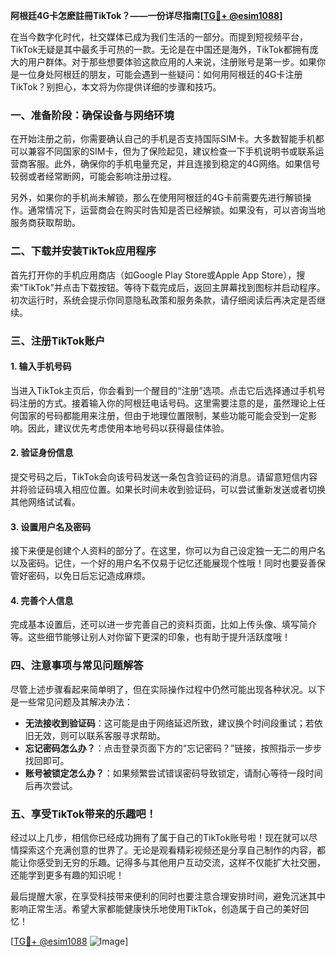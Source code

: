 **阿根廷4G卡怎麽註冊TikTok？——一份详尽指南[[TG💪+ @esim1088](https://t.me/s/esim1088)]**

在当今数字化时代，社交媒体已成为我们生活的一部分。而提到短视频平台，TikTok无疑是其中最炙手可热的一款。无论是在中国还是海外，TikTok都拥有庞大的用户群体。对于那些想要体验这款应用的人来说，注册账号是第一步。如果你是一位身处阿根廷的朋友，可能会遇到一些疑问：如何用阿根廷的4G卡注册TikTok？别担心，本文将为你提供详细的步骤和技巧。

### 一、准备阶段：确保设备与网络环境

在开始注册之前，你需要确认自己的手机是否支持国际SIM卡。大多数智能手机都可以兼容不同国家的SIM卡，但为了保险起见，建议检查一下手机说明书或联系运营商客服。此外，确保你的手机电量充足，并且连接到稳定的4G网络。如果信号较弱或者经常断网，可能会影响注册过程。

另外，如果你的手机尚未解锁，那么在使用阿根廷的4G卡前需要先进行解锁操作。通常情况下，运营商会在购买时告知是否已经解锁。如果没有，可以咨询当地服务商获取帮助。

### 二、下载并安装TikTok应用程序

首先打开你的手机应用商店（如Google Play Store或Apple App Store），搜索“TikTok”并点击下载按钮。等待下载完成后，返回主屏幕找到图标并启动程序。初次运行时，系统会提示你同意隐私政策和服务条款，请仔细阅读后再决定是否继续。

### 三、注册TikTok账户

#### 1. 输入手机号码

当进入TikTok主页后，你会看到一个醒目的“注册”选项。点击它后选择通过手机号码注册的方式。接着输入你的阿根廷电话号码。这里需要注意的是，虽然理论上任何国家的号码都能用来注册，但由于地理位置限制，某些功能可能会受到一定影响。因此，建议优先考虑使用本地号码以获得最佳体验。

#### 2. 验证身份信息

提交号码之后，TikTok会向该号码发送一条包含验证码的消息。请留意短信内容并将验证码填入相应位置。如果长时间未收到验证码，可以尝试重新发送或者切换其他网络试试看。

#### 3. 设置用户名及密码

接下来便是创建个人资料的部分了。在这里，你可以为自己设定独一无二的用户名以及密码。记住，一个好的用户名不仅易于记忆还能展现个性哦！同时也要妥善保管好密码，以免日后忘记造成麻烦。

#### 4. 完善个人信息

完成基本设置后，还可以进一步完善自己的资料页面，比如上传头像、填写简介等。这些细节能够让别人对你留下更深的印象，也有助于提升活跃度哦！

### 四、注意事项与常见问题解答

尽管上述步骤看起来简单明了，但在实际操作过程中仍然可能出现各种状况。以下是一些常见问题及其解决办法：

- **无法接收到验证码**：这可能是由于网络延迟所致，建议换个时间段重试；若依旧无效，则可以联系客服寻求帮助。
- **忘记密码怎么办？**：点击登录页面下方的“忘记密码？”链接，按照指示一步步找回即可。
- **账号被锁定怎么办？**：如果频繁尝试错误密码导致锁定，请耐心等待一段时间后再次尝试。

### 五、享受TikTok带来的乐趣吧！

经过以上几步，相信你已经成功拥有了属于自己的TikTok账号啦！现在就可以尽情探索这个充满创意的世界了。无论是观看精彩视频还是分享自己制作的内容，都能让你感受到无穷的乐趣。记得多与其他用户互动交流，这样不仅能扩大社交圈，还能学到更多有趣的知识呢！

最后提醒大家，在享受科技带来便利的同时也要注意合理安排时间，避免沉迷其中影响正常生活。希望大家都能健康快乐地使用TikTok，创造属于自己的美好回忆！

[[TG💪+ @esim1088](https://t.me/s/esim1088) ![Image](https://i.postimg.cc/4NQfJmqS/Snipaste-2025-05-13-00-14-12.png)]